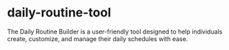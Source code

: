# daily-routine-tool
The Daily Routine Builder is a user-friendly tool designed to help individuals create, customize, and manage their daily schedules with ease. 
